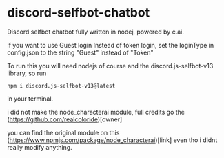 # discord-selfbot-chatbot
Discord selfbot chatbot fully written in nodej, powered by c.ai.


if you want to use Guest login Instead of token login, set the loginType in config.json to the string "Guest" instead of "Token"

To run this you will need nodejs of course and the discord.js-selfbot-v13 library, so run 
```
npm i discord.js-selfbot-v13@latest
```
in your terminal.

i did not make the node_characterai module, full credits go the (https://github.com/realcoloride)[owner]

you can find the original module on this (https://www.npmjs.com/package/node_characterai)[link] even tho i didnt really modify anything.
